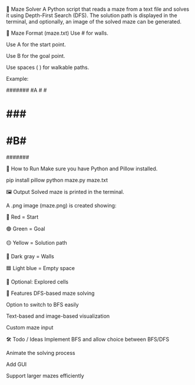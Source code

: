 🧩 Maze Solver
A Python script that reads a maze from a text file and solves it using Depth-First Search (DFS). The solution path is displayed in the terminal, and optionally, an image of the solved maze can be generated.

📝 Maze Format (maze.txt)
Use # for walls.

Use A for the start point.

Use B for the goal point.

Use spaces ( ) for walkable paths.

Example:

#######
#A #  #
# ### #
#   #B#
#######

🚀 How to Run
Make sure you have Python and Pillow installed.

pip install pillow
python maze.py maze.txt

🖼️ Output
Solved maze is printed in the terminal.

A .png image (maze.png) is created showing:

🔴 Red = Start

🟢 Green = Goal

🟡 Yellow = Solution path

🧱 Dark gray = Walls

🟦 Light blue = Empty space

🔶 Optional: Explored cells

🧠 Features
DFS-based maze solving

Option to switch to BFS easily

Text-based and image-based visualization

Custom maze input

🛠️ Todo / Ideas
 Implement BFS and allow choice between BFS/DFS

 Animate the solving process

 Add GUI

 Support larger mazes efficiently

